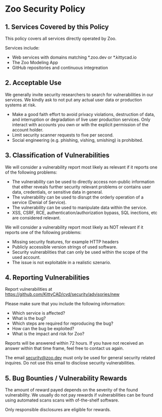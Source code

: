 # Zoo Security Policy

## 1. Services Covered by this Policy

This policy covers all services directly operated by Zoo.

Services include:
- Web services with domains matching *.zoo.dev or *.kittycad.io
- The Zoo Modeling App
- GitHub repositories and continuous integreation

## 2. Acceptable Use

We generally invite security researchers to search for vulnerabilities
in our services. We kindly ask to not put any actual user data or
production systems at risk. 

* Make a good faith effort to avoid privacy violations, destruction of data, 
  and interruption or degradation of live user production services. 
  Only interact with accounts you own or with the explicit permission of the account holder.
* Limit security scanner requests to five per second.
* Social engineering (e.g. phishing, vishing, smishing) is prohibited.

## 3. Classification of Vulnerabilities

We will consider a vulnerability report most likely as relevant if it
reports one of the following problems:
- The vulnerability can be used to directly access non-public
  information that either reveals further security relevant problems or
  contains user data, credentials, or sensitive data in general.
- The vulnerability can be used to disrupt the orderly operation of a
  service (Denial of Service).
- The vulnerability can be used to manipulate data within the service.
- XSS, CSRF, RCE, authentication/authorization bypass, SQL inections,
  etc are considered relevant.

We will consider a vulnerability report most likely as NOT relevant if
it reports one of the following problems:
- Missing security features, for example HTTP headers
- Publicly accessible version strings of used software.
- Security vulnerablities that can only be used within the scope of the used account.
- The issue is not exploitable in a realistic szenario.

## 4. Reporting Vulnerabilities

Report vulnerabilities at https://github.com/KittyCAD/cvd/security/advisories/new

Please make sure that you include the following information:
- Which service is affected?
- What is the bug?
- Which steps are required for reproducing the bug?
- How can the bug be exploited?
- What is the impact and risk for Zoo?

Reports will be answered within 72 hours. If you have not received an
answer within that time frame, feel free to contact us again.

The email security@zoo.dev must only be used for general security related inquires.
Do not use this email to disclose security vulnerabilities.

## 5. Bug Bounties / Vulnerability Rewards

The amount of reward payed depends on the severity of the found
vulnerability. We usually do not pay rewards if vulnerabilities can be
found using automated scans scans with of-the-shelf software.

Only responsible disclosures are eligible for rewards.
